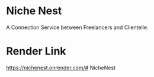 # Niche Nest

A Connection Service between Freelancers and Clientelle.

# Render Link
https://nichenest.onrender.com/# NicheNest
